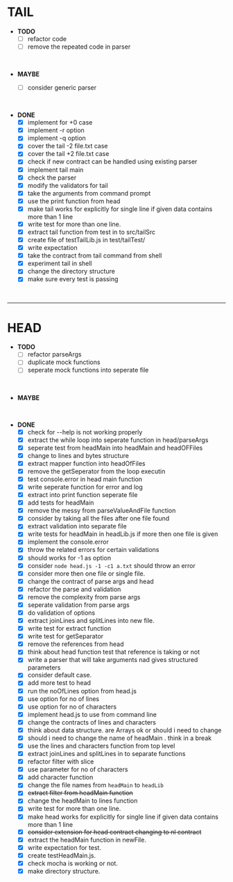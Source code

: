 # TAIL

* **TODO**
  - [ ] refactor code
  - [ ] remove the repeated code in parser

<br/>

* **MAYBE**

  - [ ] consider generic parser

<br/>

* **DONE**
  - [x] implement for +0 case
  - [x] implement -r option
  - [x] implement -q option
  - [x] cover the tail -2 file.txt case
  - [x] cover the tail +2 file.txt case
  - [x] check if new contract can be handled using existing parser
  - [x] implement tail main
  - [x] check the parser 
  - [x] modify the validators for tail
  - [x] take the arguments from command prompt
  - [x] use the print function from head
  - [x] make tail works for explicitly for single line 
        if given data contains more than 1 line
  - [x] write test for more than one line.
  - [x] extract tail function from test in to src/tailSrc
  - [x] create file of testTailLib.js in test/tailTest/
  - [x] write expectation
  - [x] take the contract from tail command from shell
  - [x] experiment tail in shell
  - [x] change the directory structure
  - [x] make sure every test is passing

<br/>

----------------------
# HEAD

* **TODO**
  - [ ] refactor parseArgs
  - [ ] duplicate mock functions
  - [ ] seperate mock functions into seperate file

<br/>

* **MAYBE**

<br/>

* **DONE**
  - [x] check for --help is not working properly
  - [x] extract the while loop into seperate function in head/parseArgs
  - [x] seperate test from headMain into headMain and headOFFiles
  - [x] change to lines and bytes structure
  - [x] extract mapper function into headOfFiles
  - [x] remove the getSeperator from the loop executin
  - [x] test console.error in head main function
  - [x] write seperate function for error and log
  - [x] extract into print function seperate file
  - [x] add tests for headMain
  - [x] remove the messy from parseValueAndFile function
  - [x] consider by taking all the files after one file found
  - [x] extract validation into separate file
  - [x] write tests for headMain in headLib.js if more then one file is given
  - [x] implement the console.error
  - [x] throw the related errors for certain validations
  - [x] should works for -1 as option
  - [x] consider `node head.js -1 -c1 a.txt` should throw an error
  - [x] consider more then one file or single file.
  - [x] change the contract of parse args and head
  - [x] refactor the parse and validation
  - [x] remove the complexity from parse args
  - [x] seperate validation from parse args
  - [x] do validation of options 
  - [x] extract joinLines and splitLines into new file.
  - [x] write test for extract function
  - [x] write test for getSeparator
  - [x] remove the references from head
  - [x] think about head function test that reference is taking or not
  - [x] write a parser that will take arguments nad gives structured parameters
  - [x] consider default case.
  - [x] add more test to head
  - [x] run the noOfLines option from head.js
  - [x] use option for no of lines 
  - [x] use option for no of characters
  - [x] implement head.js to use from command line
  - [x] change the contracts of lines and characters
  - [x] think about data structure. are Arrays ok or should i need to change
  - [x] should i need to change the name of headMain . think in a break
  - [x] use the lines and characters function from top level
  - [x] extract joinLines and splitLines in to separate functions
  - [x] refactor filter with slice
  - [x] use parameter for no of characters
  - [x] add character function
  - [x] change the file names from `headMain` to `headLib` 
  - [x] ~~extract filter from headMain function~~
  - [x] change the headMain to lines function
  - [x] write test for more than one line.
  - [x] make head works for explicitly for single line 
        if given data contains more than 1 line
  - [x] ~~consider extension for head contract changing to nl contract~~
  - [x] extract the headMain function in newFile.
  - [x] write expectation for test.
  - [x] create testHeadMain.js.
  - [x] check mocha is working or not.
  - [x] make directory structure.